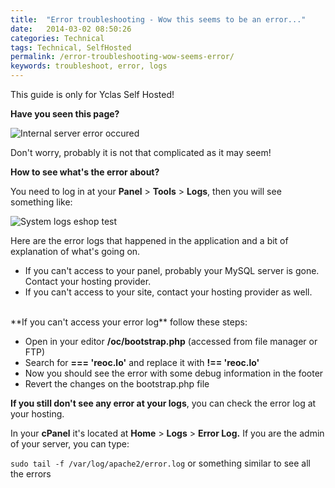```yaml
---
title:  "Error troubleshooting - Wow this seems to be an error..."
date:   2014-03-02 08:50:26
categories: Technical
tags: Technical, SelfHosted
permalink: /error-troubleshooting-wow-seems-error/
keywords: troubleshoot, error, logs
---
```

<div class="alert alert-warning">
<strong><i class="glyphicon glyphicon-warning-sign"></i> </strong> This guide is only for Yclas Self Hosted!
</div>

**Have you seen this page?**

![Internal server error occured](//open-classifieds.com/wp-content/uploads/2014/03/Internal-server-error-occured.png) 

Don't worry, probably it is not that complicated as it may seem!

**How to see what's the error about?** 

You need to log in at your **Panel** > **Tools** > **Logs**, then you will see something like: 

![System logs eshop test](//open-classifieds.com/wp-content/uploads/2014/03/System-logs-eshop-test.png) 

Here are the error logs that happened in the application and a bit of explanation of what's going on. 

* If you can't access to your panel, probably your MySQL server is gone. Contact your hosting provider.
* If you can't access to your site, contact your hosting provider as well.

<br>
**If you can't access your error log** follow these steps: 

* Open in your editor **/oc/bootstrap.php** (accessed from file manager or FTP)
* Search for **=== 'reoc.lo'** and replace it with **!== 'reoc.lo'**
* Now you should see the error with some debug information in the footer
* Revert the changes on the bootstrap.php file

**If you still don't see any error at your logs**, you can check the error log at your hosting. 

In your **cPanel** it's located at **Home** > **Logs** > **Error Log.** If you are the admin of your server, you can type: 

<code>sudo tail -f /var/log/apache2/error.log</code> or something similar to see all the errors 


